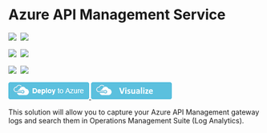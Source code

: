 # Azure API Management Service

<IMG SRC="https://azbotstorage.blob.core.windows.net/badges/201-api-management-logs-oms-integration/PublicLastTestDate.svg" />&nbsp;
<IMG SRC="https://azbotstorage.blob.core.windows.net/badges/201-api-management-logs-oms-integration/PublicDeployment.svg" />&nbsp;

<IMG SRC="https://azbotstorage.blob.core.windows.net/badges/201-api-management-logs-oms-integration/FairfaxLastTestDate.svg" />&nbsp;
<IMG SRC="https://azbotstorage.blob.core.windows.net/badges/201-api-management-logs-oms-integration/FairfaxDeployment.svg" />&nbsp;

<IMG SRC="https://azbotstorage.blob.core.windows.net/badges/201-api-management-logs-oms-integration/BestPracticeResult.svg" />&nbsp;
<IMG SRC="https://azbotstorage.blob.core.windows.net/badges/201-api-management-logs-oms-integration/CredScanResult.svg" />&nbsp;

<a href="https://portal.azure.com/#create/Microsoft.Template/uri/https%3A%2F%2Fraw.githubusercontent.com%2Fazure%2Fazure-quickstart-templates%2Fmaster%2F201-api-management-logs-oms-integration%2Fazuredeploy.json" target="_blank">
    <img src="https://raw.githubusercontent.com/Azure/azure-quickstart-templates/master/1-CONTRIBUTION-GUIDE/images/deploytoazure.png"/>
</a>
<a href="http://armviz.io/#/?load=https%3A%2F%2Fraw.githubusercontent.com%2FAzure%2Fazure-quickstart-templates%2Fmaster%2F201-api-management-logs-oms-integration%2Fazuredeploy.json" target="_blank">
    <img src="https://raw.githubusercontent.com/Azure/azure-quickstart-templates/master/1-CONTRIBUTION-GUIDE/images/visualizebutton.png"/>
</a>

This solution will allow you to capture your Azure API Management gateway logs and search them in Operations Management Suite (Log Analytics).
